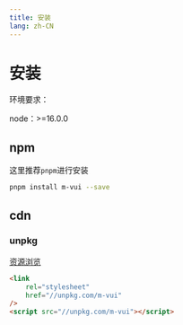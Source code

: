 ```yaml
---
title: 安装
lang: zh-CN
---
```


# 安装


环境要求：

node：>=16.0.0

## npm

这里推荐`pnpm`进行安装

```bash
pnpm install m-vui --save
```

## cdn

### unpkg

[资源浏览](https://unpkg.com/m-vui/)

```html
<link
    rel="stylesheet"
    href="//unpkg.com/m-vui"
/>
<script src="//unpkg.com/m-vui"></script>
```
